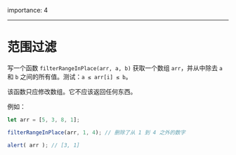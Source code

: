importance: 4

---

# 范围过滤

写一个函数 `filterRangeInPlace(arr, a, b)` 获取一个数组 `arr`，并从中除去 `a` 和 `b` 之间的所有值。测试：`a ≤ arr[i] ≤ b`。

该函数只应修改数组。它不应该返回任何东西。

例如：
```js
let arr = [5, 3, 8, 1];

filterRangeInPlace(arr, 1, 4); // 删除了从 1 到 4 之外的数字

alert( arr ); // [3, 1]
```
